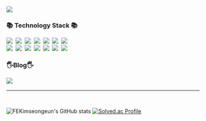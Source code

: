 
  <img src = "https://user-images.githubusercontent.com/62641359/124632006-e3af4880-debe-11eb-9acb-bfc52c5c24ad.png">

  
  
<h3>📚 Technology Stack 📚</h3>
<p>
  <img src="https://img.shields.io/badge/Python-3766AB?style=flat-square&logo=Python&logoColor=white"/></a>&nbsp 
  <img src="https://img.shields.io/badge/Java-007396?style=flat-square&logo=Java&logoColor=white"/></a>&nbsp 
  <img src="https://img.shields.io/badge/C-A8B9CC?style=flat-square&logo=C&logoColor=white"/></a>&nbsp 
  <img src="https://img.shields.io/badge/Javascript-ffb13b?style=flat-square&logo=javascript&logoColor=white"/></a>&nbsp 
  <img src="https://img.shields.io/badge/css-1572B6?style=flat-square&logo=css3&logoColor=white"/></a>&nbsp 
  <img src="https://img.shields.io/badge/HTML-11B48A?style=flat-square&logo=HTML5&logoColor=white"/></a>&nbsp 
  <img src="https://img.shields.io/badge/Android-5CD1E5?style=flat-square&logo=android&logoColor=white"/></a>&nbsp 
  <br>
  <img src="https://img.shields.io/badge/Spring-B5B2FF?style=flat-square&logo=spring&logoColor=white"/></a>&nbsp 
  <img src="https://img.shields.io/badge/React-6DB33F?style=flat-square&logo=React&logoColor=white"/></a>&nbsp 
  <img src="https://img.shields.io/badge/MongoDB-092E20?style=flat-square&logo=MongoDB&logoColor=white"/></a>&nbsp 
  <img src="https://img.shields.io/badge/Dart-E6B91E?style=flat-square&logo=Dart&logoColor=white"/></a>&nbsp 
  <img src="https://img.shields.io/badge/BlockChain-DB3552?style=flat-square&logo=ethereum&logoColor=white"/></a>&nbsp 
  <img src="https://img.shields.io/badge/flutter-333664?style=flat-square&logo=flutter&logoColor=white"/></a>&nbsp 
  <img src="https://img.shields.io/badge/nodeJS-005571?style=flat-square&logo=node.js&logoColor=white"/></a>&nbsp 
</p>

<h3>🖐Blog🖐</h3>

<p>
  <a href="https://velog.io/@kansun12"><img src="https://img.shields.io/badge/Tech%20Blog-12B886?style=flat-square&logo=Velog&logoColor=white&link=https://velog.io/@kansun12"/></a>&nbsp
</p>
<hr>
<br>

![FEKimseongeun's GitHub stats](https://github-readme-stats.vercel.app/api?username=FEKimseongeun&show_icons=true&theme=radical)
[![Solved.ac Profile](http://mazassumnida.wtf/api/generate_badge?boj=kkkkmd)](https://solved.ac/kkkkmd)
